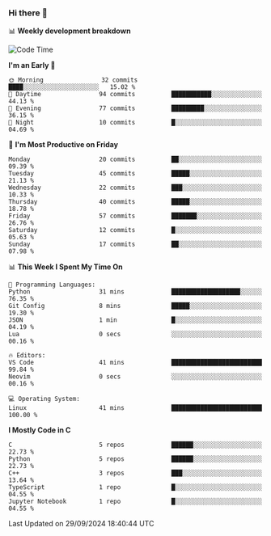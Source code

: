 ### Hi there 👋

📊 **Weekly development breakdown**
<!--START_SECTION:waka-->
![Code Time](http://img.shields.io/badge/Code%20Time-239%20hrs%2048%20mins-blue)

**I'm an Early 🐤** 

```text
🌞 Morning                32 commits          ████░░░░░░░░░░░░░░░░░░░░░   15.02 % 
🌆 Daytime                94 commits          ███████████░░░░░░░░░░░░░░   44.13 % 
🌃 Evening                77 commits          █████████░░░░░░░░░░░░░░░░   36.15 % 
🌙 Night                  10 commits          █░░░░░░░░░░░░░░░░░░░░░░░░   04.69 % 
```
📅 **I'm Most Productive on Friday** 

```text
Monday                   20 commits          ██░░░░░░░░░░░░░░░░░░░░░░░   09.39 % 
Tuesday                  45 commits          █████░░░░░░░░░░░░░░░░░░░░   21.13 % 
Wednesday                22 commits          ███░░░░░░░░░░░░░░░░░░░░░░   10.33 % 
Thursday                 40 commits          █████░░░░░░░░░░░░░░░░░░░░   18.78 % 
Friday                   57 commits          ███████░░░░░░░░░░░░░░░░░░   26.76 % 
Saturday                 12 commits          █░░░░░░░░░░░░░░░░░░░░░░░░   05.63 % 
Sunday                   17 commits          ██░░░░░░░░░░░░░░░░░░░░░░░   07.98 % 
```


📊 **This Week I Spent My Time On** 

```text
💬 Programming Languages: 
Python                   31 mins             ███████████████████░░░░░░   76.35 % 
Git Config               8 mins              █████░░░░░░░░░░░░░░░░░░░░   19.30 % 
JSON                     1 min               █░░░░░░░░░░░░░░░░░░░░░░░░   04.19 % 
Lua                      0 secs              ░░░░░░░░░░░░░░░░░░░░░░░░░   00.16 % 

🔥 Editors: 
VS Code                  41 mins             █████████████████████████   99.84 % 
Neovim                   0 secs              ░░░░░░░░░░░░░░░░░░░░░░░░░   00.16 % 

💻 Operating System: 
Linux                    41 mins             █████████████████████████   100.00 % 
```

**I Mostly Code in C** 

```text
C                        5 repos             ██████░░░░░░░░░░░░░░░░░░░   22.73 % 
Python                   5 repos             ██████░░░░░░░░░░░░░░░░░░░   22.73 % 
C++                      3 repos             ███░░░░░░░░░░░░░░░░░░░░░░   13.64 % 
TypeScript               1 repo              █░░░░░░░░░░░░░░░░░░░░░░░░   04.55 % 
Jupyter Notebook         1 repo              █░░░░░░░░░░░░░░░░░░░░░░░░   04.55 % 
```




 Last Updated on 29/09/2024 18:40:44 UTC
<!--END_SECTION:waka-->
<!--
**R-enanVieira/R-enanVieira** is a ✨ _special_ ✨ repository because its `README.md` (this file) appears on your GitHub profile.

Here are some ideas to get you started:

- 🔭 I’m currently working on ...
- 🌱 I’m currently learning ...
- 👯 I’m looking to collaborate on ...
- 🤔 I’m looking for help with ...
- 💬 Ask me about ...
- 📫 How to reach me: ...
- 😄 Pronouns: ...
- ⚡ Fun fact: ...
-->
